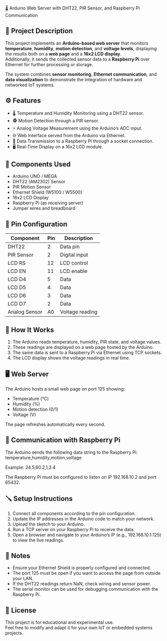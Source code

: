  🌡️ Arduino Web Server with DHT22, PIR Sensor, and Raspberry Pi Communication

## 📘 Project Description
This project implements an **Arduino-based web server** that monitors **temperature**, **humidity**, **motion detection**, and **voltage levels**, displaying the results both on a **web page** and a **16x2 LCD display**.  
Additionally, it sends the collected sensor data to a **Raspberry Pi** over Ethernet for further processing or storage.

The system combines **sensor monitoring**, **Ethernet communication**, and **data visualization** to demonstrate the integration of hardware and networked IoT systems.

## ⚙️ Features
- 🌡️ Temperature and Humidity Monitoring using a DHT22 sensor.  
- 🕵️ Motion Detection through a PIR sensor.  
- ⚡ Analog Voltage Measurement using the Arduino’s ADC input.  
- 🌐 Web Interface served from the Arduino via Ethernet.  
- 🤝 Data Transmission to a Raspberry Pi through a socket connection.  
- 🖥️ Real-Time Display on a 16x2 LCD module.  

## 🧰 Components Used
- Arduino UNO / MEGA  
- DHT22 (AM2302) Sensor  
- PIR Motion Sensor  
- Ethernet Shield (W5100 / W5500)  
- 16x2 LCD Display  
- Raspberry Pi (as receiving server)  
- Jumper wires and breadboard

## 🔌 Pin Configuration
Component | Pin | Description
-----------|-----|-------------
DHT22 | 2 | Data pin
PIR Sensor | 2 | Digital input
LCD RS | 12 | LCD control
LCD EN | 11 | LCD enable
LCD D4 | 5 | Data
LCD D5 | 4 | Data
LCD D6 | 3 | Data
LCD D7 | 2 | Data
Analog Sensor | A0 | Voltage reading

## 🚀 How It Works
1. The Arduino reads temperature, humidity, PIR state, and voltage values.  
2. These readings are displayed on a web page hosted by the Arduino.  
3. The same data is sent to a Raspberry Pi via Ethernet using TCP sockets.  
4. The LCD display shows the voltage readings in real time.  

## 🖥️ Web Server
The Arduino hosts a small web page on port 125 showing:
- Temperature (°C)  
- Humidity (%)  
- Motion detection (0/1)  
- Voltage (V)  

The page refreshes automatically every second.

## 🧩 Communication with Raspberry Pi
The Arduino sends the following data string to the Raspberry Pi:
temperature,humidity,motion,voltage

Example:
24.5,60.2,1,3.4

The Raspberry Pi must be configured to listen on IP 192.168.10.2 and port 65432.

## 🪛 Setup Instructions
1. Connect all components according to the pin configuration.  
2. Update the IP addresses in the Arduino code to match your network.  
3. Upload the sketch to your Arduino.  
4. Run a TCP server on your Raspberry Pi to receive the data.  
5. Open a browser and navigate to your Arduino’s IP (e.g., 192.168.10.1:125) to view the live readings.  

## 🧠 Notes
- Ensure your Ethernet Shield is properly configured and connected.  
- The port 125 must be open if you want to access the page from outside your LAN.  
- If the DHT22 readings return NaN, check wiring and sensor power.  
- The serial monitor can be used for debugging communication with the Raspberry Pi.

## 📜 License
This project is for educational and experimental use.  
Feel free to modify and adapt it for your own IoT or embedded systems projects.
